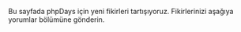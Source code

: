 Bu sayfada phpDays için yeni fikirleri tartışıyoruz. Fikirlerinizi aşağıya yorumlar bölümüne gönderin.